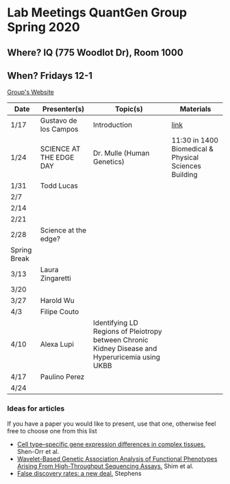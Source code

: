 # Lab Meetings QuantGen Group Spring 2020

## Where? IQ (775 Woodlot Dr), Room 1000

## When? Fridays 12-1

[Group's Website](http://quantgen.github.io/)

| Date           | Presenter(s)     |  Topic(s)        |  Materials    |
| -------------  | ---------------- | ---------------- | ------------- |
| 1/17 | Gustavo de los Campos | Introduction |  [link](https://www.nature.com/articles/nmeth.1439#Sec2) |
| 1/24 | SCIENCE AT THE EDGE DAY | Dr. Mulle (Human Genetics) | 11:30 in 1400 Biomedical & Physical Sciences Building |
| 1/31 | Todd Lucas |  |  |
| 2/7 |  |  |  |
| 2/14 |  |  |  |
| 2/21 |  |  |  |
| 2/28 | Science at the edge? |  |  |
| Spring Break |
| 3/13 | Laura Zingaretti |  |  |
| 3/20 |  |  |  |
| 3/27 | Harold Wu |  |  |
| 4/3 |  Filipe Couto|  |  |
| 4/10 | Alexa Lupi | Identifying LD Regions of Pleiotropy between Chronic Kidney Disease and Hyperuricemia using UKBB |  |
| 4/17 | Paulino Perez |  |  |
| 4/24 |  |  |  |


### Ideas for articles

If you have a paper you would like to present, use that one, otherwise feel free to choose one from this list

* [Cell type–specific gene expression differences in complex tissues.](https://www.nature.com/articles/nmeth.1439#Sec2) Shen-Orr et al.
* [Wavelet-Based Genetic Association Analysis of Functional Phenotypes Arising From High-Throughput Sequencing Assays.](https://www.ncbi.nlm.nih.gov/pmc/articles/PMC5795621/) Shim et al.
* [False discovery rates: a new deal.](https://academic.oup.com/biostatistics/article/18/2/275/2557030) Stephens
